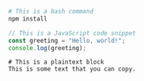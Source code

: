 ```bash
# This is a bash command
npm install
```

```javascript
// This is a JavaScript code snippet
const greeting = "Hello, world!";
console.log(greeting);
```

```plaintext
# This is a plaintext block
This is some text that you can copy.
```
